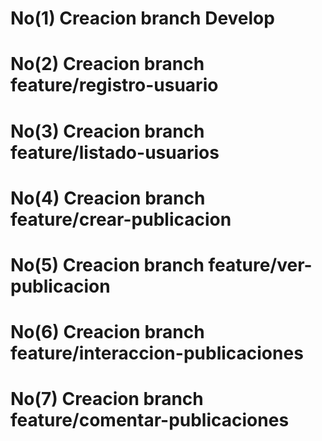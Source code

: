 # No(1) Creacion branch Develop 
# No(2) Creacion branch feature/registro-usuario 

# No(3) Creacion branch feature/listado-usuarios 

# No(4) Creacion branch feature/crear-publicacion

# No(5) Creacion branch feature/ver-publicacion

# No(6) Creacion branch feature/interaccion-publicaciones

# No(7) Creacion branch feature/comentar-publicaciones